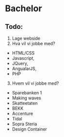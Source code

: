 # Bachelor

## Todo:
1. Lage webside
2. Hva vil vi jobbe med?
 - HTML/CSS 
 - Javascript, 
 - JQuery, 
 - AngualarJS, 
 - PHP
3. Hvem vil vi jobbe med?
 - Sparebanken 1
 - Making waves 
 - Skatteetaten
 - BEKK
 - Accenture 
 - Tidal 
 - Sopra Steria 
 - Design Container



